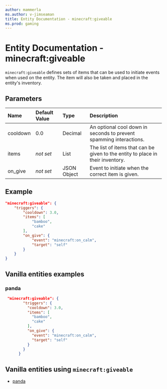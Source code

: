 ```yaml
---
author: mammerla
ms.author: v-jimseaman
title: Entity Documentation - minecraft:giveable
ms.prod: gaming
---
```


# Entity Documentation - minecraft:giveable

`minecraft:giveable` defines sets of items that can be used to initiate events when used on the entity. The item will also be taken and placed in the entity's inventory.

## Parameters

|Name |Default Value  |Type  |Description  |
|:----------|:----------|:----------|:----------|
| cooldown| 0.0| Decimal| An optional cool down in seconds to prevent spamming interactions. |
| items| *not set*| List| The list of items that can be given to the entity to place in their inventory. |
| on_give| *not set*| JSON Object | Event to initiate when the correct item is given. |

## Example

```json
"minecraft:giveable": {
    "triggers": {
        "cooldown": 3.0,
        "items": [
            "bamboo",
            "cake"
        ],
        "on_give": {
            "event": "minecraft:on_calm",
            "target": "self"
        }
    }
}
```

## Vanilla entities examples

### panda

```json
 "minecraft:giveable": {
        "triggers": {
          "cooldown": 3.0,
          "items": [
            "bamboo",
            "cake"
          ],
          "on_give": {
            "event": "minecraft:on_calm",
            "target": "self"
          }
        }
      }
```

## Vanilla entities using `minecraft:giveable`

- [panda](../../../../Source/VanillaBehaviorPack_Snippets/entities/panda.md)